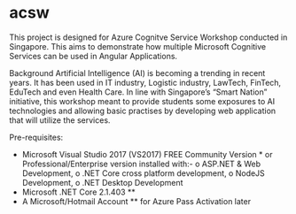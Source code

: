 # acsw
This project is designed for Azure Cognitve Service Workshop conducted in Singapore. This aims to demonstrate how multiple Microsoft Cognitive Services can be used in Angular Applications.

Background
Artificial Intelligence (AI) is becoming a trending in recent years. It has been used in IT industry, Logistic industry, LawTech, FinTech, EduTech and even Health Care. In line with Singapore’s “Smart Nation” initiative, this workshop meant to provide students some exposures to AI technologies and allowing basic practises by developing web application that will utilize the services. 

Pre-requisites:
-	Microsoft Visual Studio 2017 (VS2017) FREE Community Version * or Professional/Enterprise version installed with:-
o	ASP.NET & Web Development, 
o	.NET Core cross platform development, 
o	NodeJS Development,
o	.NET Desktop Development
-	Microsoft .NET Core 2.1.403 **
-	A Microsoft/Hotmail Account ** for Azure Pass Activation later


